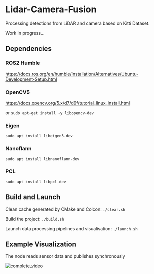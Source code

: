# Lidar-Camera-Fusion
Processing detections from LiDAR and camera based on Kitti Dataset.

Work in progress...

## Dependencies

### ROS2 Humble
https://docs.ros.org/en/humble/Installation/Alternatives/Ubuntu-Development-Setup.html

### OpenCV5
https://docs.opencv.org/5.x/d7/d9f/tutorial_linux_install.html

or `sudo apt-get install -y libopencv-dev`

### Eigen
`sudo apt install libeigen3-dev`

### Nanoflann
`sudo apt install libnanoflann-dev`

### PCL
`sudo apt install libpcl-dev`

## Build and Launch
Clean cache generated by CMake and Colcon: `./clear.sh`

Build the project: `./build.sh`

Launch data processing pipelines and visualisation: `./launch.sh`

## Example Visualization
The node reads sensor data and publishes synchronously

![complete_video](https://github.com/YevgeniyEngineer/LiDAR-Camera-Fusion/blob/main/images/visualisation.gif)
